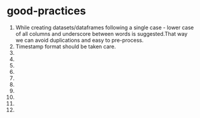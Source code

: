 # good-practices

1. While creating datasets/dataframes following a single case - lower case of all columns and underscore between words is suggested.That way we can avoid duplications and easy to pre-process.
2. Timestamp format should be taken care.
3.
4.
5.
6.
7.
8.
9.
10.
11.
12.
